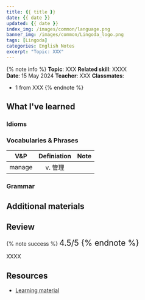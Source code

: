 ```yaml
---
title: {{ title }}
date: {{ date }}
updated: {{ date }}
index_img: /images/common/language.png
banner_img: /images/common/Lingoda_logo.png
tags: [Lingoda]
categories: English Notes
excerpt: "Topic: XXX"
---
```


{% note info %}
**Topic**: XXX
**Related skill**: XXXX  
**Date**: 15 May 2024
**Teacher**: XXX
**Classmates**:  
   - 1 from XXX
{% endnote %}

## What I've learned

### Idioms

### Vocabularies & Phrases

|  V&P   | Definiation | Note  |
| :----: | :---------: | :---: |
| manage |   v.	管理   |       |

### Grammar


## Additional materials


## Review

{% note success %}
<span style="font-size:1.5em;">
4.5/5
<span>
{% endnote %}

XXXX

## Resources
- [Learning material]()
